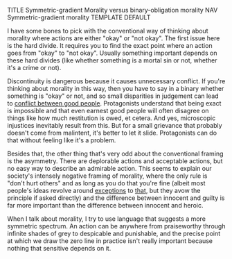 TITLE Symmetric-gradient Morality versus binary-obligation morality
NAV Symmetric-gradient morality
TEMPLATE DEFAULT

I have some bones to pick with the conventional way of thinking about morality where actions are either "okay" or "not okay". The first issue here is the hard divide. It requires you to find the exact point where an action goes from "okay" to "not okay". Usually something important depends on these hard divides (like whether something is a mortal sin or not, whether it's a crime or not).

Discontinuity is dangerous because it causes unnecessary conflict. If you're thinking about morality in this way, then you have to say in a binary whether something is "okay" or not, and so small disparities in judgement can lead to [conflict between good people](moral_conflict). Protagonists understand that being exact is impossible and that even earnest good people will often disagree on things like how much restitution is owed, et cetera. And yes, microscopic injustices inevitably result from this. But for a small grievance that probably doesn't come from malintent, it's better to let it slide. Protagonists can do that without feeling like it's a problem.

Besides that, the other thing that's very odd about the conventional framing is the asymmetry. There are deplorable actions and acceptable actions, but no easy way to describe an admirable action. This seems to explain our society's intensely negative framing of morality, where the only rule is "don't hurt others" and as long as you do that you're fine (albeit most people's ideas revolve around [exceptions](anarchism) to [that](enforcement), but they avow the principle if asked directly) and the difference between innocent and guilty is far more important than the difference between innocent and heroic.

When I talk about morality, I try to use language that suggests a more symmetric spectrum. An action can be anywhere from praiseworthy through infinite shades of grey to despicable and punishable, and the precise point at which we draw the zero line in practice isn't really important because nothing that sensitive depends on it.

